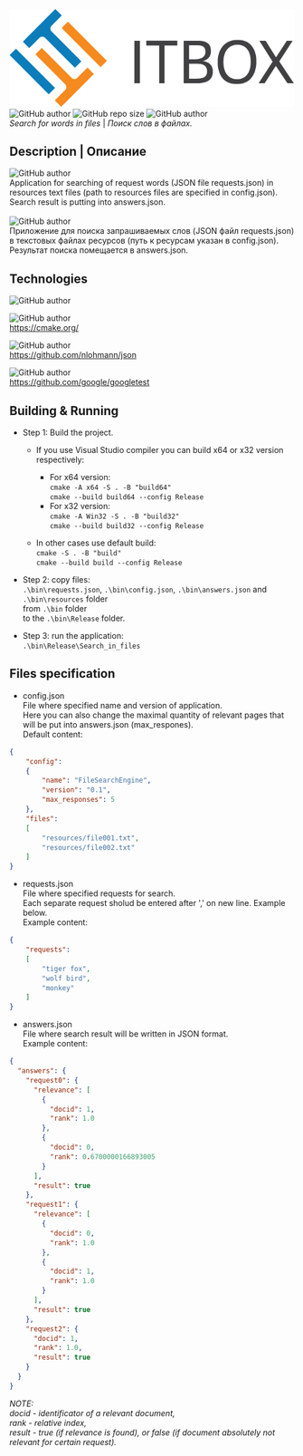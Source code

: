 ![# Search-in-files](it_box.png)<br>
![GitHub author](https://img.shields.io/badge/made_by-OldScripter-009919)
![GitHub repo size](https://img.shields.io/github/repo-size/OldScripter/Search-in-files)
![GitHub author](https://img.shields.io/badge/made_on-C++-red)
<br><i> Search for words in files</i> | <i> Поиск слов в файлах.</i>

## Description | Описание
![GitHub author](https://img.shields.io/badge/-ENG-blue)<br>
Application for searching of request words (JSON file requests.json) in resources text files (path to resources files are specified in config.json). Search result is putting into answers.json.<br><br>
![GitHub author](https://img.shields.io/badge/-RUS-red)<br>
Приложение для поиска запрашиваемых слов (JSON файл requests.json) в текстовых файлах ресурсов (путь к ресурсам указан в config.json). Результат поиска помещается в answers.json.
## Technologies
![GitHub author](https://img.shields.io/badge/C++-14-005199?style=for-the-badge)<br>

![GitHub author](https://img.shields.io/badge/CMake-3.22-005199?style=for-the-badge)<br>
https://cmake.org/<br>

![GitHub author](https://img.shields.io/badge/JSON-3.10.5-orange?style=for-the-badge)<br>
https://github.com/nlohmann/json<br>

![GitHub author](https://img.shields.io/badge/GTest-1.11.0-green?style=for-the-badge)<br>
https://github.com/google/googletest<br>

## Building & Running
* Step 1: Build the project.<br>
  * If you use Visual Studio compiler you can build x64 or x32 version respectively:<br>
    * For x64 version:<br>
`cmake -A x64 -S . -B "build64"`<br>
`cmake --build build64 --config Release`<br>
    * For x32 version:<br>
`cmake -A Win32 -S . -B "build32"`<br>
`cmake --build build32 --config Release`<br>

  * In other cases use default build:<br>
`cmake -S . -B "build"`<br>
`cmake --build build --config Release`<br>

* Step 2: copy files:<br>
`.\bin\requests.json`, `.\bin\config.json`, `.\bin\answers.json` and `.\bin\resources` folder<br>
from `.\bin` folder <br>
to the `.\bin\Release` folder.<br>

* Step 3: run the application:<br>
`.\bin\Release\Search_in_files`<br>

## Files specification
* config.json<br>
File where specified name and version of application.<br>
Here you can also change the maximal quantity of relevant pages that will be put into answers.json (max_respones).<br>
Default content:<br>
```json
{
    "config":
    {
        "name": "FileSearchEngine",
        "version": "0.1",
        "max_responses": 5
    },
    "files":
    [
        "resources/file001.txt",
        "resources/file002.txt"
    ]
}
```

* requests.json<br>
File where specified requests for search.<br>
Each separate request sholud be entered after ',' on new line. Example below.<br>
Example content:<br>
```json
{
    "requests":
    [
        "tiger fox",
        "wolf bird",
        "monkey"
    ]
}
```
* answers.json<br>
File where search result will be written in JSON format.<br>
Example content:<br>
```json
{
  "answers": {
    "request0": {
      "relevance": [
        {
          "docid": 1,
          "rank": 1.0
        },
        {
          "docid": 0,
          "rank": 0.6700000166893005
        }
      ],
      "result": true
    },
    "request1": {
      "relevance": [
        {
          "docid": 0,
          "rank": 1.0
        },
        {
          "docid": 1,
          "rank": 1.0
        }
      ],
      "result": true
    },
    "request2": {
      "docid": 1,
      "rank": 1.0,
      "result": true
    }
  }
}
```
<i>NOTE:<br>docid - identificator of a relevant document,<br>rank - relative index,<br>result - true (if relevance is found), or false (if document absolutely not relevant for certain request).</i>
